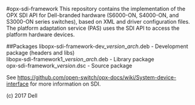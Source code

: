 #opx-sdi-framework
This repository contains the implementation of the OPX SDI API for Dell-branded hardware (S6000-ON, S4000-ON, and S3000-ON series switches), based on XML and driver configuration files. The platform adaptation service (PAS) uses the SDI API to access the platform hardware devices.  
  
##Packages
libopx-sdi-framework-dev\_*version*\_*arch*.deb	- Development package (headers and libs)  
libopx-sdi-framework1\_*version*\_*arch*.deb	- Library package  
opx-sdi-framework\_*version*.dsc		- Source package  
  
See https://github.com/open-switch/opx-docs/wiki/System-device-interface for more information on SDI. 
  
(c) 2017 Dell  
